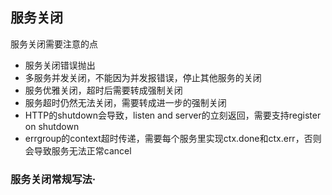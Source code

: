 ## 服务关闭

服务关闭需要注意的点
* 服务关闭错误抛出
* 多服务并发关闭，不能因为并发报错误，停止其他服务的关闭
* 服务优雅关闭，超时后需要转成强制关闭
* 服务超时仍然无法关闭，需要转成进一步的强制关闭
* HTTP的shutdown会导致，listen and server的立刻返回，需要支持register on shutdown
* errgroup的context超时传递，需要每个服务里实现ctx.done和ctx.err，否则会导致服务无法正常cancel

### 服务关闭常规写法·